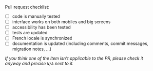 Pull request checklist:

- [ ] code is manually tested
- [ ] interface works on both mobiles and big screens
- [ ] accessibility has been tested
- [ ] tests are updated
- [ ] French locale is synchronized
- [ ] documentation is updated (including comments, commit messages, migration notes, …)

_If you think one of the item isn’t applicable to the PR, please check it
anyway and precise `N/A` next to it._
